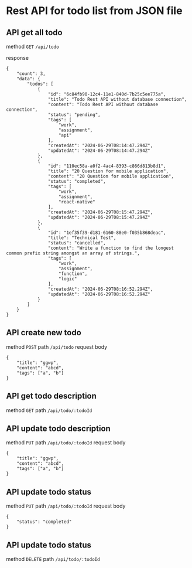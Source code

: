 
# Rest API for todo list from JSON file

## API get all todo
method `GET`
`/api/todo`

response
```
{
    "count": 3,
    "data": {
        "todos": [
            {
                "id": "6c84fb90-12c4-11e1-840d-7b25c5ee775a",
                "title": "Todo Rest API without database connection",
                "content": "Todo Rest API without database connection",
                "status": "pending",
                "tags": [
                    "work",
                    "assignment",
                    "api"
                ],
                "createdAt": "2024-06-29T08:14:47.294Z",
                "updatedAt": "2024-06-29T08:14:47.294Z"
            },
            {
                "id": "110ec58a-a0f2-4ac4-8393-c866d813b8d1",
                "title": "20 Question for mobile application",
                "content": "20 Question for mobile application",
                "status": "completed",
                "tags": [
                    "work",
                    "assignment",
                    "react-native"
                ],
                "createdAt": "2024-06-29T08:15:47.294Z",
                "updatedAt": "2024-06-29T08:15:47.294Z"
            },
            {
                "id": "1ef35f39-d181-6160-88e0-f035b868deac",
                "title": "Technical Test",
                "status": "cancelled",
                "content": "Write a function to find the longest common prefix string amongst an array of strings.",
                "tags": [
                    "work",
                    "assignment",
                    "function",
                    "logic"
                ],
                "createdAt": "2024-06-29T08:16:52.294Z",
                "updatedAt": "2024-06-29T08:16:52.294Z"
            }
        ]
    }
}
```

## API create new todo
method `POST`
path `/api/todo`
request body
```
{
	"title": "ggwp",
	"content": "abcd",
	"tags": ["a", "b"]
}
```

## API get todo description
method `GET`
path `/api/todo/:todoId`

## API update todo description
method `PUT`
path `/api/todo/:todoId`
request body
```
{
	"title": "ggwp",
	"content": "abcd",
	"tags": ["a", "b"]
}
```

## API update todo status
method `PUT`
path `/api/todo/:todoId`
request body
```
{
	"status": "completed"
}
```

## API update todo status
method `DELETE`
path `/api/todo/:todoId`